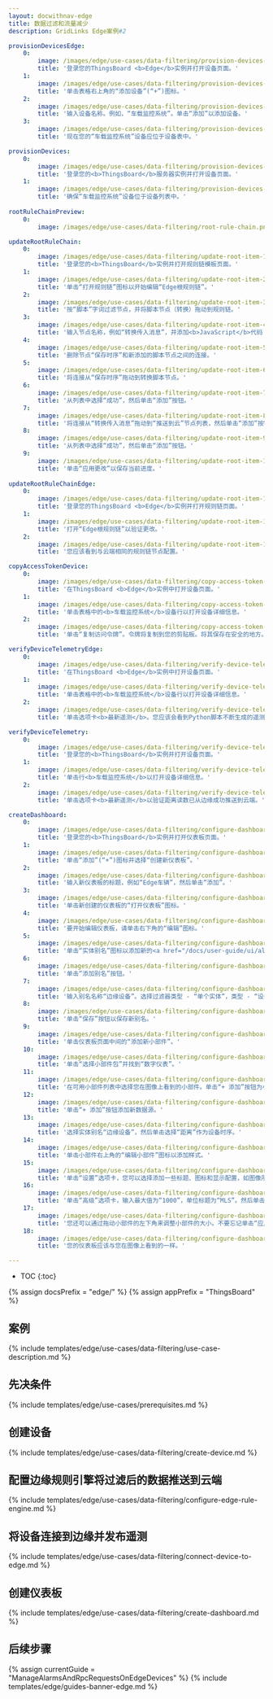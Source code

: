 ```yaml
---
layout: docwithnav-edge
title: 数据过滤和流量减少
description: GridLinks Edge案例#2

provisionDevicesEdge:
    0:
        image: /images/edge/use-cases/data-filtering/provision-devices-item-1.png
        title: '登录您的ThingsBoard <b>Edge</b>实例并打开设备页面。'
    1:
        image: /images/edge/use-cases/data-filtering/provision-devices-item-2.png
        title: '单击表格右上角的“添加设备”(“+”)图标。'
    2:
        image: /images/edge/use-cases/data-filtering/provision-devices-item-3.png
        title: '输入设备名称。例如，“车载监控系统”。单击“添加”以添加设备。'
    3:
        image: /images/edge/use-cases/data-filtering/provision-devices-item-4.png
        title: '现在您的“车载监控系统”设备应位于设备表中。'

provisionDevices:    
    0:
        image: /images/edge/use-cases/data-filtering/provision-devices-item-5.png
        title: '登录您的<b>ThingsBoard</b>服务器实例并打开设备页面。'
    1:
        image: /images/edge/use-cases/data-filtering/provision-devices-item-6.png
        title: '确保“车载监控系统”设备位于设备列表中。'
        
rootRuleChainPreview:
    0:
        image: /images/edge/use-cases/data-filtering/root-rule-chain.png

updateRootRuleChain:
    0:
        image: /images/edge/use-cases/data-filtering/update-root-item-1.png
        title: '登录您的<b>ThingsBoard</b>实例并打开规则链模板页面。'
    1:
        image: /images/edge/use-cases/data-filtering/update-root-item-2.png
        title: '单击“打开规则链”图标以开始编辑“Edge根规则链”。'
    2:
        image: /images/edge/use-cases/data-filtering/update-root-item-3.png
        title: '按“脚本”字词过滤节点，并将脚本节点（转换）拖动到规则链。'
    3:
        image: /images/edge/use-cases/data-filtering/update-root-item-4.png
        title: '输入节点名称，例如“转换传入消息”，并添加<b>JavaScript</b>代码（您可以从上面的代码段复制并粘贴它）以仅进一步发送“距离”读数。单击“添加”以继续。'
    4:
        image: /images/edge/use-cases/data-filtering/update-root-item-5.png
        title: '删除节点“保存时序”和新添加的脚本节点之间的连接。'
    5:
        image: /images/edge/use-cases/data-filtering/update-root-item-6.png
        title: '将连接从“保存时序”拖动到转换脚本节点。'
    6:
        image: /images/edge/use-cases/data-filtering/update-root-item-7.png
        title: '从列表中选择“成功”，然后单击“添加”按钮。'
    7:
        image: /images/edge/use-cases/data-filtering/update-root-item-8.png
        title: '将连接从“转换传入消息”拖动到“推送到云”节点列表，然后单击“添加”按钮。'
    8:
        image: /images/edge/use-cases/data-filtering/update-root-item-9.png
        title: '从列表中选择“成功”，然后单击“添加”按钮。'
    9:
        image: /images/edge/use-cases/data-filtering/update-root-item-10.png
        title: '单击“应用更改”以保存当前进度。'
        
updateRootRuleChainEdge:
    0:
        image: /images/edge/use-cases/data-filtering/update-root-item-11.png
        title: '登录您的ThingsBoard <b>Edge</b>实例并打开规则链页面。'
    1:
        image: /images/edge/use-cases/data-filtering/update-root-item-12.png
        title: '打开“Edge根规则链”以验证更改。'
    2:
        image: /images/edge/use-cases/data-filtering/update-root-item-13.png
        title: '您应该看到与云端相同的规则链节点配置。'

copyAccessTokenDevice:
    0:
        image: /images/edge/use-cases/data-filtering/copy-access-token-item-1.png
        title: '在ThingsBoard <b>Edge</b>实例中打开设备页面。'
    1:
        image: /images/edge/use-cases/data-filtering/copy-access-token-item-2.png
        title: '单击表格中的<b>车载监控系统</b>设备行以打开设备详细信息。'
    2:
        image: /images/edge/use-cases/data-filtering/copy-access-token-item-3.png
        title: '单击“复制访问令牌”。令牌将复制到您的剪贴板。将其保存在安全的地方。'

verifyDeviceTelemetryEdge:
    0:
        image: /images/edge/use-cases/data-filtering/verify-device-telemetry-item-1.png
        title: '在ThingsBoard <b>Edge</b>实例中打开设备页面。'
    1:
        image: /images/edge/use-cases/data-filtering/verify-device-telemetry-item-2.png
        title: '单击表格中的<b>车载监控系统</b>设备行以打开设备详细信息。'
    2:
        image: /images/edge/use-cases/data-filtering/verify-device-telemetry-item-3.png
        title: '单击选项卡<b>最新遥测</b>。您应该会看到Python脚本不断生成的遥测。'

verifyDeviceTelemetry:
    0:
        image: /images/edge/use-cases/data-filtering/verify-device-telemetry-item-4.png
        title: '登录您的<b>ThingsBoard</b>实例并打开设备页面。'
    1:
        image: /images/edge/use-cases/data-filtering/verify-device-telemetry-item-5.png
        title: '单击行<b>车载监控系统</b>以打开设备详细信息。'
    2:
        image: /images/edge/use-cases/data-filtering/verify-device-telemetry-item-6.png
        title: '单击选项卡<b>最新遥测</b>以验证距离读数已从边缘成功推送到云端。'

createDashboard:
    0:
        image: /images/edge/use-cases/data-filtering/configure-dashboards-item-1.png
        title: '登录您的<b>ThingsBoard</b>实例并打开仪表板页面。'
    1:
        image: /images/edge/use-cases/data-filtering/configure-dashboards-item-2.png
        title: '单击“添加”(“+”)图标并选择“创建新仪表板”。'
    2:
        image: /images/edge/use-cases/data-filtering/configure-dashboards-item-3.png
        title: '输入新仪表板的标题，例如“Edge车辆”，然后单击“添加”。'
    3:
        image: /images/edge/use-cases/data-filtering/configure-dashboards-item-4.png
        title: '单击新创建的仪表板的“打开仪表板”图标。'
    4:
        image: /images/edge/use-cases/data-filtering/configure-dashboards-item-5.png
        title: '要开始编辑仪表板，请单击右下角的“编辑”图标。'
    5:
        image: /images/edge/use-cases/data-filtering/configure-dashboards-item-6.png
        title: '单击“实体别名”图标以添加新的<a href="/docs/user-guide/ui/aliases/" target="_blank">别名</a>，以便在仪表板上可视化数据。'
    6:
        image: /images/edge/use-cases/data-filtering/configure-dashboards-item-7.png
        title: '单击“添加别名”按钮。'
    7:
        image: /images/edge/use-cases/data-filtering/configure-dashboards-item-8.png
        title: '输入别名名称“边缘设备”。选择过滤器类型 - “单个实体”，类型 - “设备”，设备 - “车载监控系统”。然后单击“添加”按钮。'
    8:
        image: /images/edge/use-cases/data-filtering/configure-dashboards-item-9.png
        title: '单击“保存”按钮以保存新别名。'
    9:
        image: /images/edge/use-cases/data-filtering/configure-dashboards-item-10.png
        title: '单击仪表板页面中间的“添加新小部件”。'
    10:
        image: /images/edge/use-cases/data-filtering/configure-dashboards-item-11.png
        title: '单击“选择小部件包”并找到“数字仪表”。'
    11:
        image: /images/edge/use-cases/data-filtering/configure-dashboards-item-12.png
        title: '在可用小部件列表中选择您在图像上看到的小部件。单击“+ 添加”按钮为小部件添加数据源。'
    12:
        image: /images/edge/use-cases/data-filtering/configure-dashboards-item-13.png
        title: '单击“+ 添加”按钮添加新数据源。'
    13:
        image: /images/edge/use-cases/data-filtering/configure-dashboards-item-14.png
        title: '选择实体别名“边缘设备”，然后单击选择“距离”作为设备时序。'
    14:
        image: /images/edge/use-cases/data-filtering/configure-dashboards-item-15.png
        title: '单击小部件右上角的“编辑小部件”图标以添加样式。'
    15:
        image: /images/edge/use-cases/data-filtering/configure-dashboards-item-16.png
        title: '单击“设置”选项卡，您可以选择添加一些标题、图标和显示配置，如图像所示。'
    16:
        image: /images/edge/use-cases/data-filtering/configure-dashboards-item-17.png
        title: '单击“高级”选项卡，输入最大值为“1000”，单位标题为“MLS”。然后单击“应用更改”并关闭卡片。'
    17:
        image: /images/edge/use-cases/data-filtering/configure-dashboards-item-18.png
        title: '您还可以通过拖动小部件的左下角来调整小部件的大小。不要忘记单击“应用更改”图标以保存当前进度。'
    18:
        image: /images/edge/use-cases/data-filtering/configure-dashboards-item-19.png
        title: '您的仪表板应该与您在图像上看到的一样。'

---
```

* TOC
{:toc}

{% assign docsPrefix = "edge/" %}
{% assign appPrefix = "ThingsBoard" %}

## 案例

{% include templates/edge/use-cases/data-filtering/use-case-description.md %}

## 先决条件

{% include templates/edge/use-cases/prerequisites.md %}

## 创建设备

{% include templates/edge/use-cases/data-filtering/create-device.md %}

## 配置边缘规则引擎将过滤后的数据推送到云端

{% include templates/edge/use-cases/data-filtering/configure-edge-rule-engine.md %}

## 将设备连接到边缘并发布遥测

{% include templates/edge/use-cases/data-filtering/connect-device-to-edge.md %}

## 创建仪表板

{% include templates/edge/use-cases/data-filtering/create-dashboard.md %}

## 后续步骤

{% assign currentGuide = "ManageAlarmsAndRpcRequestsOnEdgeDevices" %}
{% include templates/edge/guides-banner-edge.md %}